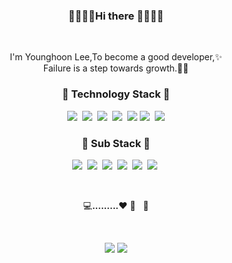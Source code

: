 
<h3 align="center">👋👋👋👋Hi there 👋👋👋👋</h3>
<br>
<p align="center"> 
I'm Younghoon Lee,To become a good developer,✨<br>
  Failure is a step towards growth.🏃💦
</p>


<h3 align="center">🌴 Technology Stack 🌴</h3>
<p align="center">
  <img src="https://img.shields.io/badge/-Spring-red"/>&nbsp
    <img src="https://img.shields.io/badge/-SpringJPA-orange"/>&nbsp
    <img src="https://img.shields.io/badge/-SpringDataJPA-yellow"/>&nbsp  
    <img src="https://img.shields.io/badge/-SpringMvc-green"/>&nbsp
    <img src="https://img.shields.io/badge/-QueryDSL-navy"/>
  <img src="https://img.shields.io/badge/-JAVA-blue"/>&nbsp
  <img src="https://img.shields.io/badge/-RDB-navy"/>
  <br>
</p>

<h3 align="center">🌱 Sub Stack 🌱</h3>
<p align="center">
  <img src="https://img.shields.io/badge/-React.js-blue"/>&nbsp
    <img src="https://img.shields.io/badge/-Mybatis-red"/>&nbsp
  <img src="https://img.shields.io/badge/-javaScript-red"/>&nbsp
  <img src="https://img.shields.io/badge/-css-blue"/>&nbsp
  <img src="https://img.shields.io/badge/-Jquery-orange"/>&nbsp
    <img src="https://img.shields.io/badge/-ajax-navy"/>&nbsp
</p>
<br>
<p align="center">
  💻<strong>.........</strong>❤️&nbsp🚴&nbsp&nbsp&nbsp💨
</p>
<br>
<p align="center">
<a href="https://www.instagram.com/younghoonyh/"><img src="https://img.shields.io/badge/instagram-d14836?style=flat-square&logo=instagram&logoColor=white"/></a>
<a href="https://dev0hoon.tistory.com/"><img src="https://img.shields.io/badge/-blog-navy"/></a>
</p>
